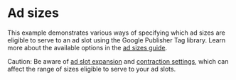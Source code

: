# Ad sizes

This example demonstrates various ways of specifying which ad sizes are eligible
to serve to an ad slot using the Google Publisher Tag library. Learn more about
the available options in the [ad sizes guide][guide_ad_sizes].

Caution: Be aware of [ad slot expansion][ads_hc_ad_slot_expansion] and
[contraction settings][ads_hc_ad_slot_contraction], which can affect the range
of sizes eligible to serve to your ad slots.

[ads_hc_ad_slot_contraction]: //support.google.com/admanager/answer/9433610
[ads_hc_ad_slot_expansion]: //support.google.com/admanager/answer/9117822
[guide_ad_sizes]: //developers.google.com/publisher-tag/guides/ad-sizes

